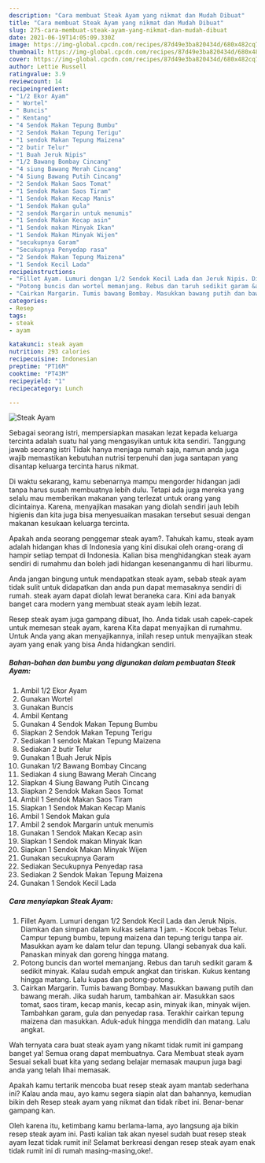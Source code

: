 ```yaml
---
description: "Cara membuat Steak Ayam yang nikmat dan Mudah Dibuat"
title: "Cara membuat Steak Ayam yang nikmat dan Mudah Dibuat"
slug: 275-cara-membuat-steak-ayam-yang-nikmat-dan-mudah-dibuat
date: 2021-06-19T14:05:09.330Z
image: https://img-global.cpcdn.com/recipes/87d49e3ba820434d/680x482cq70/steak-ayam-foto-resep-utama.jpg
thumbnail: https://img-global.cpcdn.com/recipes/87d49e3ba820434d/680x482cq70/steak-ayam-foto-resep-utama.jpg
cover: https://img-global.cpcdn.com/recipes/87d49e3ba820434d/680x482cq70/steak-ayam-foto-resep-utama.jpg
author: Lettie Russell
ratingvalue: 3.9
reviewcount: 14
recipeingredient:
- "1/2 Ekor Ayam"
- " Wortel"
- " Buncis"
- " Kentang"
- "4 Sendok Makan Tepung Bumbu"
- "2 Sendok Makan Tepung Terigu"
- "1 sendok Makan Tepung Maizena"
- "2 butir Telur"
- "1 Buah Jeruk Nipis"
- "1/2 Bawang Bombay Cincang"
- "4 siung Bawang Merah Cincang"
- "4 Siung Bawang Putih Cincang"
- "2 Sendok Makan Saos Tomat"
- "1 Sendok Makan Saos Tiram"
- "1 Sendok Makan Kecap Manis"
- "1 Sendok Makan gula"
- "2 sendok Margarin untuk menumis"
- "1 Sendok Makan Kecap asin"
- "1 Sendok makan Minyak Ikan"
- "1 Sendok Makan Minyak Wijen"
- "secukupnya Garam"
- "Secukupnya Penyedap rasa"
- "2 Sendok Makan Tepung Maizena"
- "1 Sendok Kecil Lada"
recipeinstructions:
- "Fillet Ayam. Lumuri dengan 1/2 Sendok Kecil Lada dan Jeruk Nipis. Diamkan dan simpan dalam kulkas selama 1 jam. Kocok bebas Telur. Campur tepung bumbu, tepung maizena dan tepung terigu tanpa air. Masukkan ayam ke dalam telur dan tepung. Ulangi sebanyak dua kali. Panaskan minyak dan goreng hingga matang."
- "Potong buncis dan wortel memanjang. Rebus dan taruh sedikit garam &amp; sedikit minyak. Kalau sudah empuk angkat dan tiriskan. Kukus kentang hingga matang. Lalu kupas dan potong-potong."
- "Cairkan Margarin. Tumis bawang Bombay. Masukkan bawang putih dan bawang merah. Jika sudah harum, tambahkan air. Masukkan saos tomat, saos tiram, kecap manis, kecap asin, minyak ikan, minyak wijen. Tambahkan garam, gula dan penyedap rasa. Terakhir cairkan tepung maizena dan masukkan. Aduk-aduk hingga mendidih dan matang. Lalu angkat."
categories:
- Resep
tags:
- steak
- ayam

katakunci: steak ayam 
nutrition: 293 calories
recipecuisine: Indonesian
preptime: "PT16M"
cooktime: "PT43M"
recipeyield: "1"
recipecategory: Lunch

---
```



![Steak Ayam](https://img-global.cpcdn.com/recipes/87d49e3ba820434d/680x482cq70/steak-ayam-foto-resep-utama.jpg)

Sebagai seorang istri, mempersiapkan masakan lezat kepada keluarga tercinta adalah suatu hal yang mengasyikan untuk kita sendiri. Tanggung jawab seorang istri Tidak hanya menjaga rumah saja, namun anda juga wajib memastikan kebutuhan nutrisi terpenuhi dan juga santapan yang disantap keluarga tercinta harus nikmat.

Di waktu  sekarang, kamu sebenarnya mampu mengorder hidangan jadi tanpa harus susah membuatnya lebih dulu. Tetapi ada juga mereka yang selalu mau memberikan makanan yang terlezat untuk orang yang dicintainya. Karena, menyajikan masakan yang diolah sendiri jauh lebih higienis dan kita juga bisa menyesuaikan masakan tersebut sesuai dengan makanan kesukaan keluarga tercinta. 



Apakah anda seorang penggemar steak ayam?. Tahukah kamu, steak ayam adalah hidangan khas di Indonesia yang kini disukai oleh orang-orang di hampir setiap tempat di Indonesia. Kalian bisa menghidangkan steak ayam sendiri di rumahmu dan boleh jadi hidangan kesenanganmu di hari liburmu.

Anda jangan bingung untuk mendapatkan steak ayam, sebab steak ayam tidak sulit untuk didapatkan dan anda pun dapat memasaknya sendiri di rumah. steak ayam dapat diolah lewat beraneka cara. Kini ada banyak banget cara modern yang membuat steak ayam lebih lezat.

Resep steak ayam juga gampang dibuat, lho. Anda tidak usah capek-capek untuk memesan steak ayam, karena Kita dapat menyajikan di rumahmu. Untuk Anda yang akan menyajikannya, inilah resep untuk menyajikan steak ayam yang enak yang bisa Anda hidangkan sendiri.

<!--inarticleads1-->

##### Bahan-bahan dan bumbu yang digunakan dalam pembuatan Steak Ayam:

1. Ambil 1/2 Ekor Ayam
1. Gunakan  Wortel
1. Gunakan  Buncis
1. Ambil  Kentang
1. Gunakan 4 Sendok Makan Tepung Bumbu
1. Siapkan 2 Sendok Makan Tepung Terigu
1. Sediakan 1 sendok Makan Tepung Maizena
1. Sediakan 2 butir Telur
1. Gunakan 1 Buah Jeruk Nipis
1. Gunakan 1/2 Bawang Bombay Cincang
1. Sediakan 4 siung Bawang Merah Cincang
1. Siapkan 4 Siung Bawang Putih Cincang
1. Siapkan 2 Sendok Makan Saos Tomat
1. Ambil 1 Sendok Makan Saos Tiram
1. Siapkan 1 Sendok Makan Kecap Manis
1. Ambil 1 Sendok Makan gula
1. Ambil 2 sendok Margarin untuk menumis
1. Gunakan 1 Sendok Makan Kecap asin
1. Siapkan 1 Sendok makan Minyak Ikan
1. Siapkan 1 Sendok Makan Minyak Wijen
1. Gunakan secukupnya Garam
1. Sediakan Secukupnya Penyedap rasa
1. Sediakan 2 Sendok Makan Tepung Maizena
1. Gunakan 1 Sendok Kecil Lada




<!--inarticleads2-->

##### Cara menyiapkan Steak Ayam:

1. Fillet Ayam. Lumuri dengan 1/2 Sendok Kecil Lada dan Jeruk Nipis. Diamkan dan simpan dalam kulkas selama 1 jam. - Kocok bebas Telur. Campur tepung bumbu, tepung maizena dan tepung terigu tanpa air. Masukkan ayam ke dalam telur dan tepung. Ulangi sebanyak dua kali. Panaskan minyak dan goreng hingga matang.
1. Potong buncis dan wortel memanjang. Rebus dan taruh sedikit garam &amp; sedikit minyak. Kalau sudah empuk angkat dan tiriskan. Kukus kentang hingga matang. Lalu kupas dan potong-potong.
1. Cairkan Margarin. Tumis bawang Bombay. Masukkan bawang putih dan bawang merah. Jika sudah harum, tambahkan air. Masukkan saos tomat, saos tiram, kecap manis, kecap asin, minyak ikan, minyak wijen. Tambahkan garam, gula dan penyedap rasa. Terakhir cairkan tepung maizena dan masukkan. Aduk-aduk hingga mendidih dan matang. Lalu angkat.




Wah ternyata cara buat steak ayam yang nikamt tidak rumit ini gampang banget ya! Semua orang dapat membuatnya. Cara Membuat steak ayam Sesuai sekali buat kita yang sedang belajar memasak maupun juga bagi anda yang telah lihai memasak.

Apakah kamu tertarik mencoba buat resep steak ayam mantab sederhana ini? Kalau anda mau, ayo kamu segera siapin alat dan bahannya, kemudian bikin deh Resep steak ayam yang nikmat dan tidak ribet ini. Benar-benar gampang kan. 

Oleh karena itu, ketimbang kamu berlama-lama, ayo langsung aja bikin resep steak ayam ini. Pasti kalian tak akan nyesel sudah buat resep steak ayam lezat tidak rumit ini! Selamat berkreasi dengan resep steak ayam enak tidak rumit ini di rumah masing-masing,oke!.

